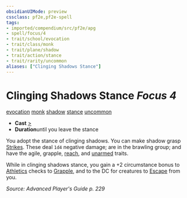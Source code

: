 ```yaml
---
obsidianUIMode: preview
cssclass: pf2e,pf2e-spell
tags:
- imported/compendium/src/pf2e/apg
- spell/focus/4
- trait/school/evocation
- trait/class/monk
- trait/plane/shadow
- trait/action/stance
- trait/rarity/uncommon
aliases: ["Clinging Shadows Stance"]
---
```

# Clinging Shadows Stance *Focus 4*   
[evocation](evocation.md)  [monk](rules/traits/monk.md)  [shadow](rules/traits/shadow.md)  [stance](stance.md)  [uncommon](uncommon.md)  

- **Cast** [>](chapter-9-playing-the-game.md#Actions "Single Action") 
- **Duration**until you leave the stance

You adopt the stance of clinging shadows. You can make shadow grasp [Strikes](strike.md). These deal `1d4` negative damage; are in the brawling group; and have the agile, grapple, [reach](reach.md), and [unarmed](unarmed.md) traits.

While in clinging shadows stance, you gain a +2 circumstance bonus to [Athletics](../skills.md#Athletics) checks to [Grapple](rules/actions/grapple.md), and to the DC for creatures to [Escape](escape.md) from you.

*Source: Advanced Player's Guide p. 229*